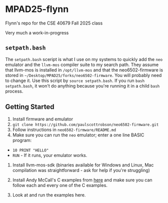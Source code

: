 # MPAD25-flynn
Flynn's repo for the CSE 40679 Fall 2025 class

Very much a work-in-progress

## `setpath.bash`
The `setpath.bash` sceript is what I use on my systems to quickly add the `neo` emulator and the `llvm-mos` compiler suite to my search path. They assume that llvm-mos is installed in `/opt/llvm-mos` and that the neo6502-firmware is stored in `~/Desktop/MPAD25/forks/neo6502-firmware`. You will probably need to change it.  Use this script by `source setpath.bash`. If you run `bash setpath.bash`, it won't do anything because you're running it in a child `bash` process.

## Getting Started

1. Install firmware and emulator
  1. `git clone https://github.com/paulscottrobson/neo6502-firmware.git`
  2. Follow instructions in `neo6502-firmware/README.md`
  3. Make sure you can run the `neo` emulator; enter a one line BASIC program:
   * `10 PRINT "HELLO"`
   * `RUN` - 
   If it runs, your emulator works.

1. Install llvm-mos-sdk (binaries available for Windows and Linux, Mac compilation was straightforward - ask for help if you're struggling) 

1. Install Andy McCall's C examples from [here](https://github.com/andymccall/neo6502-development.git) and make sure you can follow each and every one of the C examples.

1. Look at and run the examples here. 
